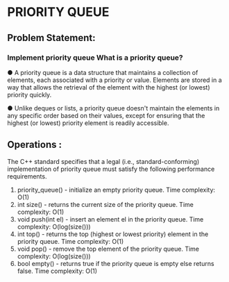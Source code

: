 # PRIORITY QUEUE

## Problem Statement: 
### Implement priority queue What is a priority queue?
● A priority queue is a data structure that maintains a collection of
elements, each associated with a priority or value. Elements are stored in a way that allows the retrieval of the element with the highest (or lowest) priority quickly.

● Unlike deques or lists, a priority queue doesn't maintain the elements in
any specific order based on their values, except for ensuring that the highest (or lowest) priority element is readily accessible.

## Operations : 
The C++ standard specifies that a legal (i.e., standard-conforming) implementation of priority queue must satisfy the following performance requirements.
1. priority_queue() - initialize an empty priority queue. Time complexity: O(1)
2. int size() - returns the current size of the priority queue. Time complexity:
O(1)
3. void push(int el) - insert an element el in the priority queue. Time
complexity: O(log(size()))
4. int top() - returns the top (highest or lowest priority) element in the priority
queue. Time complexity: O(1)
5. void pop() - remove the top element of the priority queue. Time
complexity: O(log(size()))
6. bool empty() - returns true if the priority queue is empty else returns false.
Time complexity: O(1)